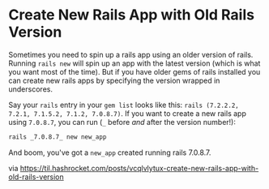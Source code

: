 # Create New Rails App with Old Rails Version

Sometimes you need to spin up a rails app using an older version of rails.
Running `rails new` will spin up an app with the latest version (which is what
you want most of the time). But if you have older gems of rails installed you
can create new rails apps by specifying the version wrapped in underscores. 

Say your `rails` entry in your `gem list` looks like this: `rails (7.2.2.2,
7.2.1, 7.1.5.2, 7.1.2, 7.0.8.7)`. If you want to create a new rails app using
`7.0.8.7`, you can run (`_` before *and* after the version number!):

``` sh
rails _7.0.8.7_ new new_app
```

And boom, you've got a `new_app` created running rails 7.0.8.7.

via https://til.hashrocket.com/posts/vcqlvlytux-create-new-rails-app-with-old-rails-version
